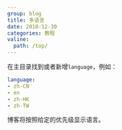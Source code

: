 ```yaml
---
group: blog
title: 多语言
date: 2018-12-30
categories: 教程
valine:
  path: /top/
---
```


在主目录找到或者新增`language`，例如：

```yml
language:
- zh-CN
- en
- zh-HK
- zh-TW
```
博客将按照给定的优先级显示语言。

<!-- more -->
